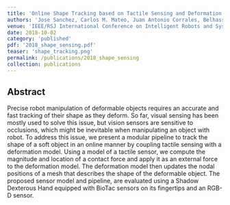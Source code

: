 ```yaml
---
title: 'Online Shape Tracking based on Tactile Sensing and Deformation Modeling for Robot Manipulation'
authors: 'Jose Sanchez, Carlos M. Mateo, Juan Antonio Corrales, Belhassen-Chedli Bouzgarrou, Youcef Mezouar'
venue: 'IEEE/RSJ International Conference on Intelligent Robots and Systems (IROS)'
date: 2018-10-02
category: 'published'
pdf: '2018_shape_sensing.pdf'
teaser: 'shape_tracking.png'
permalink: /publications/2018_shape_sensing
collection: publications
---
```


Abstract
-------
Precise robot manipulation of deformable objects requires an accurate and fast tracking of their shape as they deform. So far, visual sensing has been mostly used to solve this issue, but vision sensors are sensitive to occlusions, which might be inevitable when manipulating an object with robot. To address this issue, we present a modular pipeline to track the shape of a soft object in an online manner by coupling tactile sensing with a deformation model. Using a model of a tactile sensor, we compute the magnitude and location of a contact force and apply it as an external force to the deformation model. The deformation model then updates the nodal positions of a mesh that describes the shape of the deformable object. The proposed sensor model and pipeline, are evaluated using a Shadow Dexterous Hand equipped with BioTac sensors on its fingertips and an RGB-D sensor.

